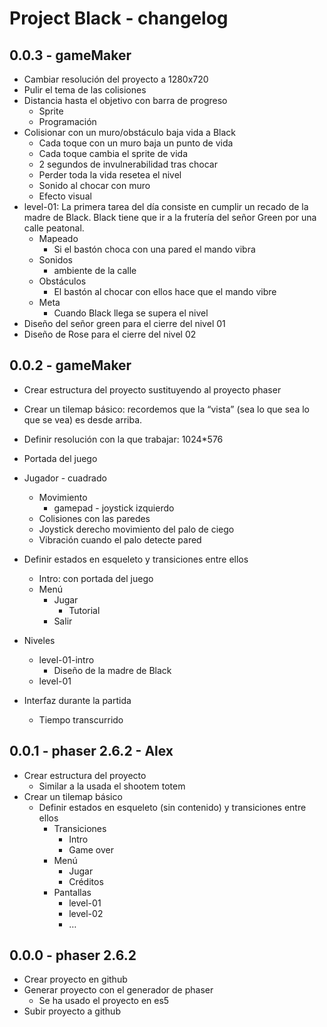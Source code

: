 # Project Black - changelog

## 0.0.3 - gameMaker

+ Cambiar resolución del proyecto a 1280x720
+ Pulir el tema de las colisiones
+ Distancia hasta el objetivo con barra de progreso
  + Sprite
  + Programación
+ Colisionar con un muro/obstáculo baja vida a Black
  + Cada toque con un muro baja un punto de vida
  + Cada toque cambia el sprite de vida
  + 2 segundos de invulnerabilidad tras chocar
  + Perder toda la vida resetea el nivel
  + Sonido al chocar con muro
  + Efecto visual
+ level-01: La primera tarea del día consiste en cumplir un recado de la madre de Black. Black tiene que ir a la frutería del señor Green por una calle peatonal.
  + Mapeado
    + Si el bastón choca con una pared el mando vibra
  + Sonidos
    + ambiente de la calle
  + Obstáculos
    + El bastón al chocar con ellos hace que el mando vibre
  + Meta
    + Cuando Black llega se supera el nivel
+ Diseño del señor green para el cierre del nivel 01
+ Diseño de Rose para el cierre del nivel 02

## 0.0.2 - gameMaker

+ Crear estructura del proyecto sustituyendo al proyecto phaser
+ Crear un tilemap básico: recordemos que la “vista” (sea lo que sea lo que se vea) es desde arriba.
+ Definir resolución con la que trabajar: 1024*576
+ Portada del juego
+ Jugador - cuadrado
  + Movimiento
    + gamepad - joystick izquierdo
  + Colisiones con las paredes
  + Joystick derecho movimiento del palo de ciego
  + Vibración cuando el palo detecte pared

+ Definir estados en esqueleto y transiciones entre ellos
  + Intro: con portada del juego
  + Menú
    + Jugar
      + Tutorial
    + Salir
+ Niveles
  + level-01-intro
    + Diseño de la madre de Black
  + level-01
+ Interfaz durante la partida
  + Tiempo transcurrido

## 0.0.1 - phaser 2.6.2 - Alex
+ Crear estructura del proyecto
  + Similar a la usada el shootem totem
+ Crear un tilemap básico
  + Definir estados en esqueleto (sin contenido) y
  transiciones entre ellos
    + Transiciones
      + Intro
      + Game over
    + Menú
      + Jugar
      + Créditos
    + Pantallas
      + level-01
      + level-02
      + …

## 0.0.0 - phaser 2.6.2
+ Crear proyecto en github
+ Generar proyecto con el generador de phaser
  + Se ha usado el proyecto en es5
+ Subir proyecto a github
